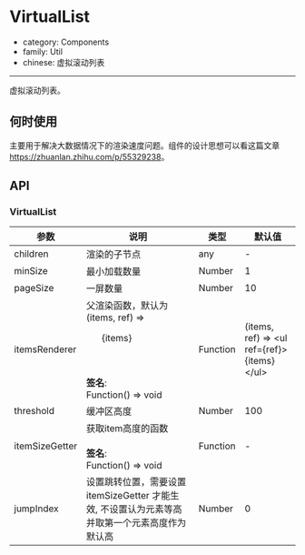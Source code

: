 # VirtualList

-   category: Components
-   family: Util
-   chinese: 虚拟滚动列表

---

虚拟滚动列表。

## 何时使用

主要用于解决大数据情况下的渲染速度问题。组件的设计思想可以看这篇文章 <a href="https://zhuanlan.zhihu.com/p/55329238" target="_blank">https&#x3A;//zhuanlan.zhihu.com/p/55329238</a>。

## API

### VirtualList

| 参数             | 说明                                                                                        | 类型       | 默认值                                              |
| -------------- | ----------------------------------------------------------------------------------------- | -------- | ------------------------------------------------ |
| children       | 渲染的子节点                                                                                    | any      | -                                                |
| minSize        | 最小加载数量                                                                                    | Number   | 1                                                |
| pageSize       | 一屏数量                                                                                      | Number   | 10                                               |
| itemsRenderer  | 父渲染函数，默认为 (items, ref) => <ul ref={ref}>{items}</ul><br><br>**签名**:<br>Function() => void | Function | (items, ref) => &lt;ul ref={ref}>{items}&lt;/ul> |
| threshold      | 缓冲区高度                                                                                     | Number   | 100                                              |
| itemSizeGetter | 获取item高度的函数<br><br>**签名**:<br>Function() => void                                          | Function | -                                                |
| jumpIndex      | 设置跳转位置，需要设置 itemSizeGetter 才能生效, 不设置认为元素等高并取第一个元素高度作为默认高                                  | Number   | 0                                                |
